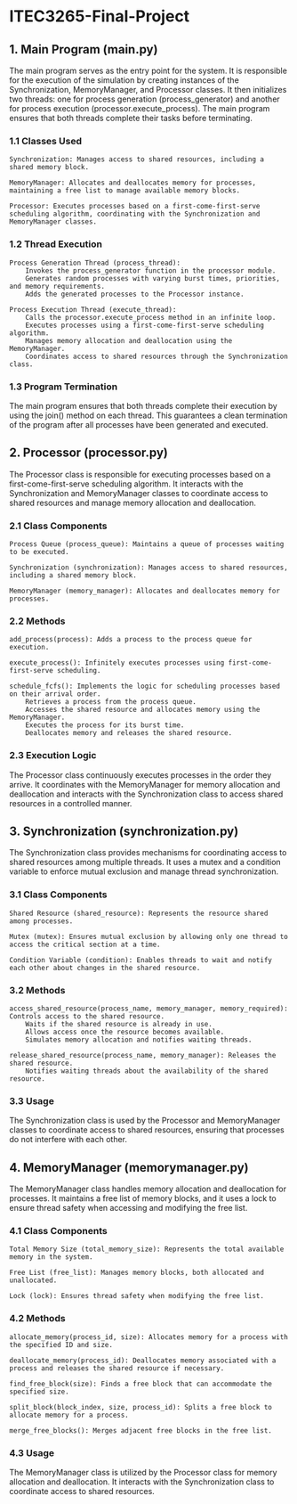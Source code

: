 # ITEC3265-Final-Project


## 1. Main Program (main.py)

The main program serves as the entry point for the system. It is responsible for the execution of the simulation by creating instances of the Synchronization, MemoryManager, and Processor classes. It then initializes two threads: one for process generation (process_generator) and another for process execution (processor.execute_process). The main program ensures that both threads complete their tasks before terminating.
### 1.1 Classes Used

    Synchronization: Manages access to shared resources, including a shared memory block.

    MemoryManager: Allocates and deallocates memory for processes, maintaining a free list to manage available memory blocks.

    Processor: Executes processes based on a first-come-first-serve scheduling algorithm, coordinating with the Synchronization and MemoryManager classes.

### 1.2 Thread Execution

    Process Generation Thread (process_thread):
        Invokes the process_generator function in the processor module.
        Generates random processes with varying burst times, priorities, and memory requirements.
        Adds the generated processes to the Processor instance.

    Process Execution Thread (execute_thread):
        Calls the processor.execute_process method in an infinite loop.
        Executes processes using a first-come-first-serve scheduling algorithm.
        Manages memory allocation and deallocation using the MemoryManager.
        Coordinates access to shared resources through the Synchronization class.

### 1.3 Program Termination

The main program ensures that both threads complete their execution by using the join() method on each thread. This guarantees a clean termination of the program after all processes have been generated and executed.
## 2. Processor (processor.py)

The Processor class is responsible for executing processes based on a first-come-first-serve scheduling algorithm. It interacts with the Synchronization and MemoryManager classes to coordinate access to shared resources and manage memory allocation and deallocation.
### 2.1 Class Components

    Process Queue (process_queue): Maintains a queue of processes waiting to be executed.

    Synchronization (synchronization): Manages access to shared resources, including a shared memory block.

    MemoryManager (memory_manager): Allocates and deallocates memory for processes.

### 2.2 Methods

    add_process(process): Adds a process to the process queue for execution.

    execute_process(): Infinitely executes processes using first-come-first-serve scheduling.

    schedule_fcfs(): Implements the logic for scheduling processes based on their arrival order.
        Retrieves a process from the process queue.
        Accesses the shared resource and allocates memory using the MemoryManager.
        Executes the process for its burst time.
        Deallocates memory and releases the shared resource.

### 2.3 Execution Logic

The Processor class continuously executes processes in the order they arrive. It coordinates with the MemoryManager for memory allocation and deallocation and interacts with the Synchronization class to access shared resources in a controlled manner.
## 3. Synchronization (synchronization.py)

The Synchronization class provides mechanisms for coordinating access to shared resources among multiple threads. It uses a mutex and a condition variable to enforce mutual exclusion and manage thread synchronization.
### 3.1 Class Components

    Shared Resource (shared_resource): Represents the resource shared among processes.

    Mutex (mutex): Ensures mutual exclusion by allowing only one thread to access the critical section at a time.

    Condition Variable (condition): Enables threads to wait and notify each other about changes in the shared resource.

### 3.2 Methods

    access_shared_resource(process_name, memory_manager, memory_required): Controls access to the shared resource.
        Waits if the shared resource is already in use.
        Allows access once the resource becomes available.
        Simulates memory allocation and notifies waiting threads.

    release_shared_resource(process_name, memory_manager): Releases the shared resource.
        Notifies waiting threads about the availability of the shared resource.

### 3.3 Usage

The Synchronization class is used by the Processor and MemoryManager classes to coordinate access to shared resources, ensuring that processes do not interfere with each other.
## 4. MemoryManager (memorymanager.py)

The MemoryManager class handles memory allocation and deallocation for processes. It maintains a free list of memory blocks, and it uses a lock to ensure thread safety when accessing and modifying the free list.
### 4.1 Class Components

    Total Memory Size (total_memory_size): Represents the total available memory in the system.

    Free List (free_list): Manages memory blocks, both allocated and unallocated.

    Lock (lock): Ensures thread safety when modifying the free list.

### 4.2 Methods

    allocate_memory(process_id, size): Allocates memory for a process with the specified ID and size.

    deallocate_memory(process_id): Deallocates memory associated with a process and releases the shared resource if necessary.

    find_free_block(size): Finds a free block that can accommodate the specified size.

    split_block(block_index, size, process_id): Splits a free block to allocate memory for a process.

    merge_free_blocks(): Merges adjacent free blocks in the free list.

### 4.3 Usage

The MemoryManager class is utilized by the Processor class for memory allocation and deallocation. It interacts with the Synchronization class to coordinate access to shared resources.
